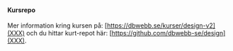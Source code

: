 #### Kursrepo

Mer information kring kursen på: [https://dbwebb.se/kurser/design-v2](XXX) och du hittar kurt-repot här: [https://github.com/dbwebb-se/design](XXX).
